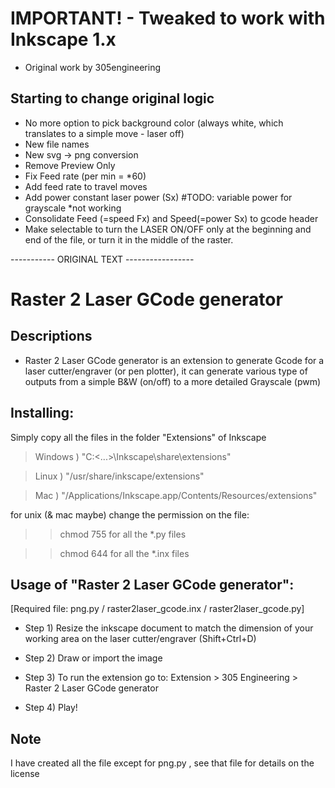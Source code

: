 # IMPORTANT! - Tweaked to work with Inkscape 1.x

- Original work by 305engineering

## Starting to change original logic
- No more option to pick background color (always white, which translates to a simple move - laser off)
- New file names
- New svg -> png conversion
- Remove Preview Only
- Fix Feed rate (per min = *60)
- Add feed rate to travel moves
- Add power constant laser power (Sx) #TODO: variable power for grayscale *not working
- Consolidate Feed (=speed Fx) and Speed(=power Sx) to gcode header
- Make selectable to turn the LASER ON/OFF only at the beginning and end of the file, or turn it in the middle of the raster.


----------- ORIGINAL TEXT -----------------


# Raster 2 Laser GCode generator

## Descriptions
- Raster 2 Laser GCode generator is an extension to generate Gcode for a laser cutter/engraver (or pen plotter), it can generate various type of outputs from a simple B&W (on/off) to a more detailed Grayscale (pwm)


## Installing:

Simply copy all the files in the folder "Extensions" of Inkscape

>Windows ) "C:\<...>\Inkscape\share\extensions"

>Linux ) "/usr/share/inkscape/extensions"

>Mac ) "/Applications/Inkscape.app/Contents/Resources/extensions"


for unix (& mac maybe) change the permission on the file:

>>chmod 755 for all the *.py files

>>chmod 644 for all the *.inx files



## Usage of "Raster 2 Laser GCode generator":

[Required file: png.py / raster2laser_gcode.inx / raster2laser_gcode.py]

- Step 1) Resize the inkscape document to match the dimension of your working area on the laser cutter/engraver (Shift+Ctrl+D)

- Step 2) Draw or import the image

- Step 3) To run the extension go to: Extension > 305 Engineering > Raster 2 Laser GCode generator

- Step 4) Play!




## Note
I have created all the file except for png.py , see that file for details on the license
